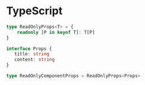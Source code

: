 # TypeScript


```typescript
type ReadOnlyProps<T> = {
    readonly [P in keyof T]: T[P]
}

interface Props {
   title: string
   content: string
}

type ReadOnlyComponentProps = ReadOnlyProps<Props>
```

